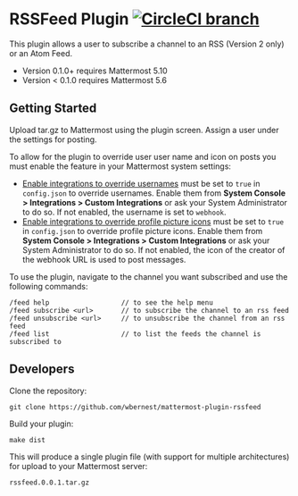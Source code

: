 # RSSFeed Plugin [![CircleCI branch](https://img.shields.io/circleci/project/github/wbernest/mattermost-plugin-rssfeed/master.svg)](https://circleci.com/gh/wbernest/mattermost-plugin-rssfeed/tree/master)

This plugin allows a user to subscribe a channel to an RSS (Version 2 only) or an Atom Feed.

- Version 0.1.0+ requires Mattermost 5.10
- Version < 0.1.0 requires Mattermost 5.6

## Getting Started
Upload tar.gz to Mattermost using the plugin screen.
Assign a user under the settings for posting.

To allow for the plugin to override user user name and icon on posts you must enable the feature in your Mattermost system settings:

* <a class="reference external" href="https://docs.mattermost.com/administration/config-settings.html#enable-integrations-to-override-usernames">Enable integrations to override usernames</a> must be set to `true` in `config.json` to override usernames. Enable them from <strong>System Console &gt; Integrations &gt; Custom Integrations</strong> or ask your System Administrator to do so. If not enabled, the username is set to `webhook`.
* <a class="reference external" href="https://docs.mattermost.com/administration/config-settings.html#enable-integrations-to-override-profile-picture-icons">Enable integrations to override profile picture icons</a> must be set to `true` in `config.json` to override profile picture icons. Enable them from <strong>System Console &gt; Integrations &gt; Custom Integrations</strong> or ask your System Administrator to do so. If not enabled, the icon of the creator of the webhook URL is used to post messages.

To use the plugin, navigate to the channel you want subscribed and use the following commands:
```
/feed help                  // to see the help menu
/feed subscribe <url>       // to subscribe the channel to an rss feed
/feed unsubscribe <url>     // to unsubscribe the channel from an rss feed
/feed list                  // to list the feeds the channel is subscribed to
```

## Developers
Clone the repository:
```
git clone https://github.com/wbernest/mattermost-plugin-rssfeed
```

Build your plugin:
```
make dist
```

This will produce a single plugin file (with support for multiple architectures) for upload to your Mattermost server:

```
rssfeed.0.0.1.tar.gz
```
